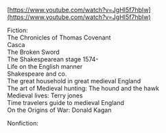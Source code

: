 [https://www.youtube.com/watch?v=JgHI5f7hbIw](https://www.youtube.com/watch?v=JgHI5f7hbIw)
 
Fiction:  
The Chronicles of Thomas Covenant  
Casca  
The Broken Sword  
The Shakespearean stage 1574-  
Life on the English manner  
Shakespeare and co.  
The great household in great medieval England  
The art of Medieval hunting: The hound and the hawk  
Medieval lives: Terry jones  
Time travelers guide to medieval England  
On the Origins of War: Donald Kagan
 
Nonfiction: